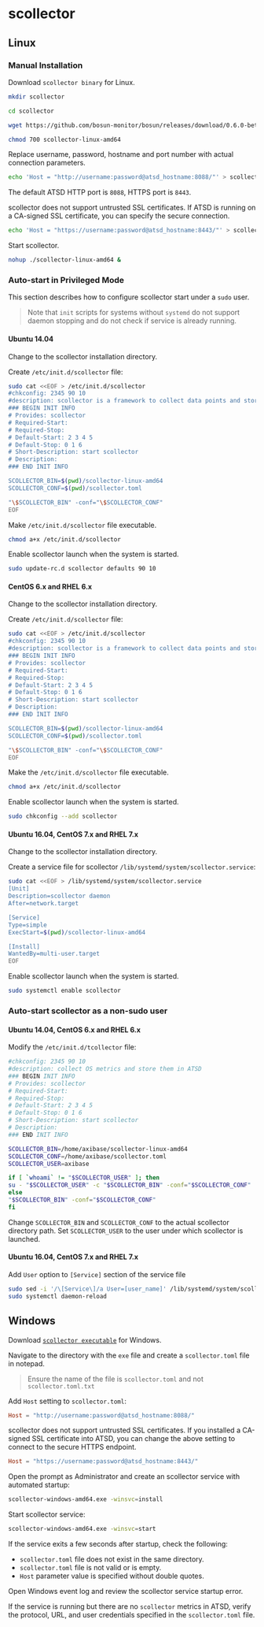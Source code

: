 # scollector

## Linux

### Manual Installation

Download `scollector binary` for Linux.

```sh
mkdir scollector
```

```sh
cd scollector
```

```sh
wget https://github.com/bosun-monitor/bosun/releases/download/0.6.0-beta1/scollector-linux-amd64
```

```sh
chmod 700 scollector-linux-amd64
```

Replace username, password, hostname and port number with actual connection parameters.

```sh
echo 'Host = "http://username:password@atsd_hostname:8088/"' > scollector.toml
```

The default ATSD HTTP port is `8088`, HTTPS port is `8443`.

scollector does not support untrusted SSL certificates. If ATSD is running on a CA-signed SSL certificate, you can specify the secure connection.

```sh
echo 'Host = "https://username:password@atsd_hostname:8443/"' > scollector.toml
```

Start scollector.

```sh
nohup ./scollector-linux-amd64 &
```

### Auto-start in Privileged Mode

This section describes how to configure scollector start under a `sudo` user.

> Note that `init` scripts for systems without `systemd` do not support daemon stopping and do not check if service is already running.

#### Ubuntu 14.04

Change to the scollector installation directory.

Create `/etc/init.d/scollector` file:

```sh
sudo cat <<EOF > /etc/init.d/scollector
#chkconfig: 2345 90 10
#description: scollector is a framework to collect data points and store them in a TSDB.
### BEGIN INIT INFO
# Provides: scollector
# Required-Start:
# Required-Stop:
# Default-Start: 2 3 4 5
# Default-Stop: 0 1 6
# Short-Description: start scollector
# Description:
### END INIT INFO

SCOLLECTOR_BIN=$(pwd)/scollector-linux-amd64
SCOLLECTOR_CONF=$(pwd)/scollector.toml

"\$SCOLLECTOR_BIN" -conf="\$SCOLLECTOR_CONF"
EOF
```

Make `/etc/init.d/scollector` file executable.

```sh
chmod a+x /etc/init.d/scollector
```

Enable scollector launch when the system is started.

```sh
sudo update-rc.d scollector defaults 90 10
```

#### CentOS 6.x and RHEL 6.x

Change to the scollector installation directory.

Create `/etc/init.d/scollector` file:

```sh
sudo cat <<EOF > /etc/init.d/scollector
#chkconfig: 2345 90 10
#description: scollector is a framework to collect data points and store them in a TSDB.
### BEGIN INIT INFO
# Provides: scollector
# Required-Start:
# Required-Stop:
# Default-Start: 2 3 4 5
# Default-Stop: 0 1 6
# Short-Description: start scollector
# Description:
### END INIT INFO

SCOLLECTOR_BIN=$(pwd)/scollector-linux-amd64
SCOLLECTOR_CONF=$(pwd)/scollector.toml

"\$SCOLLECTOR_BIN" -conf="\$SCOLLECTOR_CONF"
EOF
```

Make the `/etc/init.d/scollector` file executable.

```sh
chmod a+x /etc/init.d/scollector
```

Enable scollector launch when the system is started.

```sh
sudo chkconfig --add scollector
```

#### Ubuntu 16.04, CentOS 7.x and RHEL 7.x

Change to the scollector installation directory.

Create a service file for scollector `/lib/systemd/system/scollector.service`:

```bash
sudo cat <<EOF > /lib/systemd/system/scollector.service
[Unit]
Description=scollector daemon
After=network.target

[Service]
Type=simple
ExecStart=$(pwd)/scollector-linux-amd64

[Install]
WantedBy=multi-user.target
EOF
```

Enable scollector launch when the system is started.

```sh
sudo systemctl enable scollector
```

### Auto-start scollector as a non-sudo user

#### Ubuntu 14.04, CentOS 6.x and RHEL 6.x

Modify the `/etc/init.d/tcollector` file:

```bash
#chkconfig: 2345 90 10
#description: collect OS metrics and store them in ATSD
### BEGIN INIT INFO
# Provides: scollector
# Required-Start:
# Required-Stop:
# Default-Start: 2 3 4 5
# Default-Stop: 0 1 6
# Short-Description: start scollector
# Description:
### END INIT INFO

SCOLLECTOR_BIN=/home/axibase/scollector-linux-amd64
SCOLLECTOR_CONF=/home/axibase/scollector.toml
SCOLLECTOR_USER=axibase

if [ `whoami` != "$SCOLLECTOR_USER" ]; then
su - "$SCOLLECTOR_USER" -c "$SCOLLECTOR_BIN" -conf="$SCOLLECTOR_CONF"
else
"$SCOLLECTOR_BIN" -conf="$SCOLLECTOR_CONF"
fi
```

Change `SCOLLECTOR_BIN` and `SCOLLECTOR_CONF` to the actual scollector directory path.
Set `SCOLLECTOR_USER` to the user under which scollector is launched.

#### Ubuntu 16.04, CentOS 7.x and RHEL 7.x

Add `User` option to `[Service]` section of the service file

```sh
sudo sed -i '/\[Service\]/a User=[user_name]' /lib/systemd/system/scollector.service
sudo systemctl daemon-reload
```

## Windows

Download [`scollector executable`](http://bosun.org/scollector/) for Windows.

Navigate to the directory with the `exe` file and create a `scollector.toml` file in notepad.

> Ensure the name of the file is `scollector.toml` and not `scollector.toml.txt`

Add `Host` setting to `scollector.toml`:

```toml
Host = "http://username:password@atsd_hostname:8088/"
```

scollector does not support untrusted SSL certificates. If you installed a CA-signed SSL certificate into ATSD, you can change the above setting to connect to the secure HTTPS endpoint.

```toml
Host = "https://username:password@atsd_hostname:8443/"
```

Open the prompt as Administrator and create an scollector service with automated startup:

```bash
scollector-windows-amd64.exe -winsvc=install
```

Start scollector service:

```bash
scollector-windows-amd64.exe -winsvc=start
```

If the service exits a few seconds after startup, check the following:

* `scollector.toml` file does not exist in the same directory.
* `scollector.toml` file is not valid or is empty.
* `Host` parameter value is specified without double quotes.

Open Windows event log and review the scollector service startup error.

If the service is running but there are no `scollector` metrics in ATSD, verify the protocol, URL, and user credentials specified in the `scollector.toml` file.